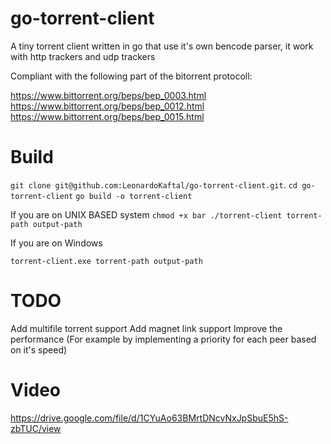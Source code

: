 # go-torrent-client
A tiny torrent client written in go  that use it's own bencode parser, it work with http trackers and udp trackers

Compliant with the following part of the bitorrent protocoll:

https://www.bittorrent.org/beps/bep_0003.html
https://www.bittorrent.org/beps/bep_0012.html
https://www.bittorrent.org/beps/bep_0015.html


# Build
`git clone git@github.com:LeonardoKaftal/go-torrent-client.git`.
`cd go-torrent-client`
`go build -o torrent-client`

If you are on UNIX BASED system
`chmod +x bar
./torrent-client torrent-path output-path`

If you are on Windows

`torrent-client.exe torrent-path output-path`



# TODO
Add multifile torrent support
Add magnet link support
Improve the performance (For example by implementing a priority for each peer based on it's speed) 

# Video

https://drive.google.com/file/d/1CYuAo63BMrtDNcvNxJpSbuE5hS-zbTUC/view
